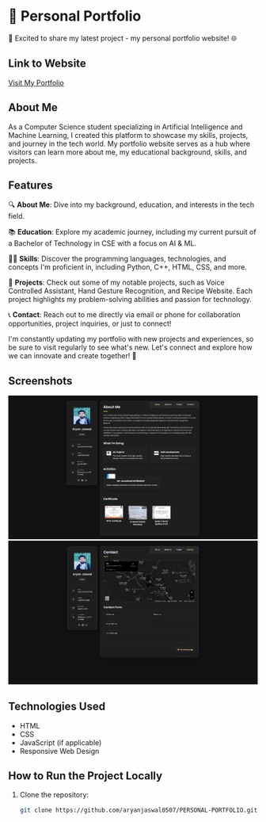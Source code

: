 # 🌟 Personal Portfolio

🚀 Excited to share my latest project - my personal portfolio website! 🌐

## Link to Website

[Visit My Portfolio](https://aryanjaswal0507.github.io/PERSONAL-PORTFOLIO/)

## About Me

As a Computer Science student specializing in Artificial Intelligence and Machine Learning, I created this platform to showcase my skills, projects, and journey in the tech world. My portfolio website serves as a hub where visitors can learn more about me, my educational background, skills, and projects.

## Features

🔍 **About Me**: Dive into my background, education, and interests in the tech field.

📚 **Education**: Explore my academic journey, including my current pursuit of a Bachelor of Technology in CSE with a focus on AI & ML.

👨‍💻 **Skills**: Discover the programming languages, technologies, and concepts I'm proficient in, including Python, C++, HTML, CSS, and more.

💼 **Projects**: Check out some of my notable projects, such as Voice Controlled Assistant, Hand Gesture Recognition, and Recipe Website. Each project highlights my problem-solving abilities and passion for technology.

📞 **Contact**: Reach out to me directly via email or phone for collaboration opportunities, project inquiries, or just to connect!

I'm constantly updating my portfolio with new projects and experiences, so be sure to visit regularly to see what's new. Let's connect and explore how we can innovate and create together! 🚀

## Screenshots

![Homepage Screenshot](screenshot44.png) <!-- Adjust the path if your image is located elsewhere -->
![Projects Section Screenshot](screenshot55.png) <!-- Adjust the path if your image is located elsewhere -->

## Technologies Used

- HTML
- CSS
- JavaScript (if applicable)
- Responsive Web Design

## How to Run the Project Locally

1. Clone the repository:
   ```bash
   git clone https://github.com/aryanjaswal0507/PERSONAL-PORTFOLIO.git
